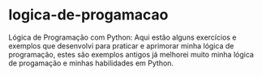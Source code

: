 # logica-de-progamacao
 Lógica de Programação com Python: Aqui estão alguns exercícios e exemplos que desenvolvi para praticar e aprimorar minha lógica de programação, estes são exemplos antigos já melhorei muito minha lógica de progamação e minhas habilidades em Python.

